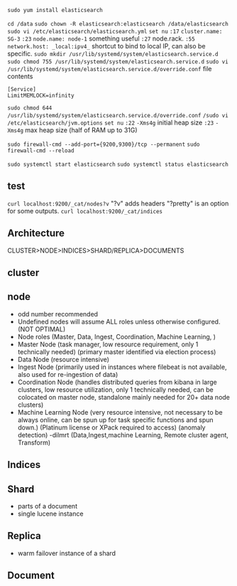 `sudo yum install elasticsearch`

`cd /data`
`sudo chown -R elasticsearch:elasticsearch /data/elasticsearch`
`sudo vi /etc/elasticsearch/elasticsearch.yml`
`set nu`
`:17` `cluster.name: SG-3`
`:23` `node.name: node-1` something useful
`:27` node.rack.
`:55` `network.host: _local:ipv4_` shortcut to bind to local IP, can also be specific.
`sudo mkdir /usr/lib/systemd/system/elasticsearch.service.d`
`sudo chmod 755 /usr/lib/systemd/system/elasticsearch.service.d`
`sudo vi /usr/lib/systemd/system/elasticsearch.service.d/override.conf`
file contents
```
[Service]
LimitMEMLOCK=infinity
```
`sudo chmod 644 /usr/lib/systemd/system/elasticsearch.service.d/override.conf`
`/sudo vi /etc/elasticsearch/jvm.options`
`set nu`
`:22` `-Xms4g` initial heap size
`:23` `-Xms4g` max heap size (half of RAM up to 31G)


`sudo firewall-cmd --add-port={9200,9300}/tcp --permanent`
`sudo firewall-cmd --reload`

`sudo systemctl start elasticsearch`
`sudo systemctl status elasticsearch`

## test
`curl localhost:9200/_cat/nodes?v` "?v" adds headers "?pretty" is an option for some outputs.
`curl localhost:9200/_cat/indices`

## Architecture
CLUSTER>NODE>INDICES>SHARD/REPLICA>DOCUMENTS

## cluster


## node
- odd number recommended
- Undefined nodes will assume ALL roles unless otherwise configured.(NOT OPTIMAL)
- Node roles (Master, Data, Ingest, Coordination, Machine Learning,   )
- Master Node (task manager, low resource requirement, only 1 technically needed) (primary master identified via election process)
- Data Node (resource intensive)
- Ingest Node (primarily used in instances where filebeat is not available, also used for re-ingestion of data)
- Coordination Node (handles distributed queries from kibana in large clusters, low resource utilization, only 1 technically needed, can be colocated on master node, standalone mainly needed for 20+ data node clusters)
- Machine Learning Node (very resource intensive, not necessary to be always online, can be spun up for task specific functions and spun down.) (Platinum license or XPack required to access) (anomaly detection)
-dilmrt (Data,Ingest,machine Learning, Remote cluster agent, Transform)
## Indices


## Shard
- parts of a document
- single lucene instance

## Replica
- warm failover instance of a shard

## Document
